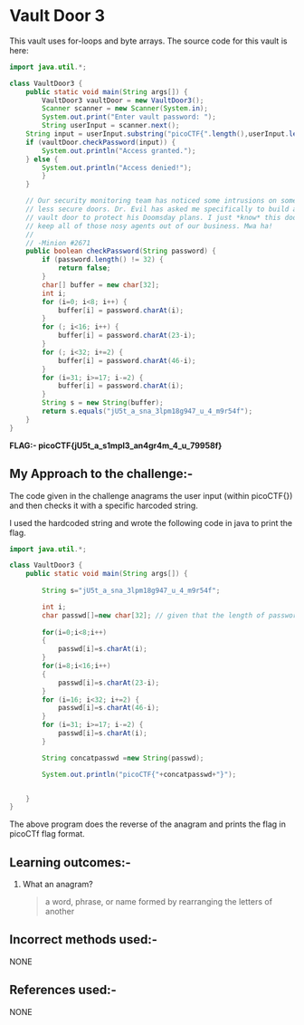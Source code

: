 # Vault Door 3

This vault uses for-loops and byte arrays. The source code for this vault is here:

```java
import java.util.*;

class VaultDoor3 {
    public static void main(String args[]) {
        VaultDoor3 vaultDoor = new VaultDoor3();
        Scanner scanner = new Scanner(System.in);
        System.out.print("Enter vault password: ");
        String userInput = scanner.next();
	String input = userInput.substring("picoCTF{".length(),userInput.length()-1);
	if (vaultDoor.checkPassword(input)) {
	    System.out.println("Access granted.");
	} else {
	    System.out.println("Access denied!");
        }
    }

    // Our security monitoring team has noticed some intrusions on some of the
    // less secure doors. Dr. Evil has asked me specifically to build a stronger
    // vault door to protect his Doomsday plans. I just *know* this door will
    // keep all of those nosy agents out of our business. Mwa ha!
    //
    // -Minion #2671
    public boolean checkPassword(String password) {
        if (password.length() != 32) {
            return false;
        }
        char[] buffer = new char[32];
        int i;
        for (i=0; i<8; i++) {
            buffer[i] = password.charAt(i);
        }
        for (; i<16; i++) {
            buffer[i] = password.charAt(23-i);
        }
        for (; i<32; i+=2) {
            buffer[i] = password.charAt(46-i);
        }
        for (i=31; i>=17; i-=2) {
            buffer[i] = password.charAt(i);
        }
        String s = new String(buffer);
        return s.equals("jU5t_a_sna_3lpm18g947_u_4_m9r54f");
    }
}
```
**FLAG:- picoCTF{jU5t_a_s1mpl3_an4gr4m_4_u_79958f}**

## My Approach to the challenge:-

The code given in the challenge anagrams the user input (within picoCTF{}) and then checks it with a specific harcoded string.

I used the hardcoded string and wrote the following code in java to print the flag.

``` java
import java.util.*;

class VaultDoor3 {
    public static void main(String args[]) {     
  
        String s="jU5t_a_sna_3lpm18g947_u_4_m9r54f";

        int i;
        char passwd[]=new char[32]; // given that the length of password is 32
        
        for(i=0;i<8;i++)
        {
            passwd[i]=s.charAt(i);
        }
        for(i=8;i<16;i++)
        {
            passwd[i]=s.charAt(23-i);
        }
        for (i=16; i<32; i+=2) {
            passwd[i]=s.charAt(46-i);
        }
        for (i=31; i>=17; i-=2) {
            passwd[i]=s.charAt(i);
        }

        String concatpasswd =new String(passwd);

        System.out.println("picoCTF{"+concatpasswd+"}");


    }
}

```
The above program does the reverse of the anagram and prints the flag in picoCTf flag format.

## Learning outcomes:-

1. What an anagram?

   > a word, phrase, or name formed by rearranging the letters of another

## Incorrect methods used:- 
NONE

## References used:-
NONE
